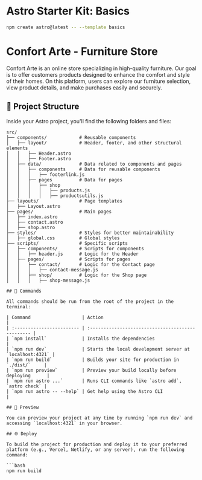 # Astro Starter Kit: Basics

```sh
npm create astro@latest -- --template basics
```
# Confort Arte - Furniture Store

Confort Arte is an online store specializing in high-quality furniture. Our goal is to offer customers products designed to enhance the comfort and style of their homes. On this platform, users can explore our furniture selection, view product details, and make purchases easily and securely.

## 🚀 Project Structure

Inside your Astro project, you'll find the following folders and files:

```text
src/
├── components/            # Reusable components  
│   ├── layout/            # Header, footer, and other structural elements  
│   │   ├── Header.astro   
│   │   ├── Footer.astro   
│   ├── data/              # Data related to components and pages  
│   │   ├── components     # Data for reusable components
│   │   │   ├── footerlink.js
│   │   ├── pages          # Data for pages
│   │   │   ├── shop
│   │   │   │   ├── products.js 
│   │   │   │   ├── productsutils.js
├── layouts/               # Page templates  
│   ├── Layout.astro  
├── pages/                 # Main pages  
│   ├── index.astro  
│   ├── contact.astro  
│   ├── shop.astro  
├── styles/                # Styles for better maintainability  
│   ├── global.css         # Global styles  
├── scripts/               # Specific scripts  
│   ├── components/        # Scripts for components
│   │   ├── header.js      # Logic for the Header
│   ├── pages/             # Scripts for pages
│   │   ├── contact/       # Logic for the Contact page
│   │   │   ├── contact-message.js  
│   │   ├── shop/          # Logic for the Shop page
│   │   │   ├── shop-message.js

## 🧞 Commands

All commands should be run from the root of the project in the terminal:

| Command                   | Action                                            |
| :------------------------ | :------------------------------------------------ |
| `npm install`             | Installs the dependencies                         |
| `npm run dev`             | Starts the local development server at `localhost:4321` |
| `npm run build`           | Builds your site for production in `./dist/`     |
| `npm run preview`         | Preview your build locally before deploying      |
| `npm run astro ...`       | Runs CLI commands like `astro add`, `astro check` |
| `npm run astro -- --help` | Get help using the Astro CLI                     |

## 📱 Preview

You can preview your project at any time by running `npm run dev` and accessing `localhost:4321` in your browser.

## 🌐 Deploy

To build the project for production and deploy it to your preferred platform (e.g., Vercel, Netlify, or any server), run the following command:

```bash
npm run build
